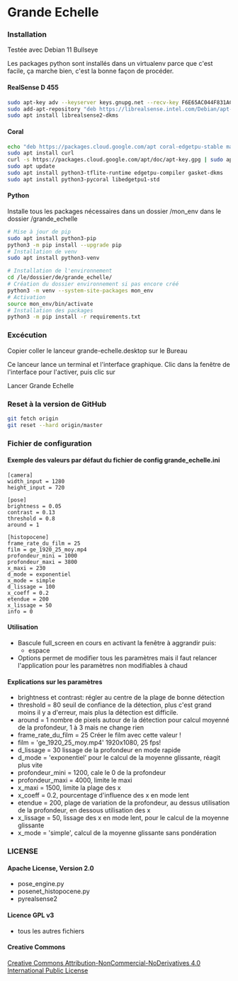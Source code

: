 # Grande Echelle

### Installation
Testée avec Debian 11 Bullseye

Les packages python sont installés dans un virtualenv parce que c'est facile, ça marche bien, c'est la bonne façon de procéder.

#### RealSense D 455
``` bash
sudo apt-key adv --keyserver keys.gnupg.net --recv-key F6E65AC044F831AC80A06380C8B3A55A6F3EFCDE || sudo apt-key adv --keyserver hkp://keyserver.ubuntu.com:80 --recv-key F6E65AC044F831AC80A06380C8B3A55A6F3EFCDE
sudo add-apt-repository "deb https://librealsense.intel.com/Debian/apt-repo focal main" -u
sudo apt install librealsense2-dkms
```

#### Coral
``` bash
echo "deb https://packages.cloud.google.com/apt coral-edgetpu-stable main" | sudo tee /etc/apt/sources.list.d/coral-edgetpu.list
sudo apt install curl
curl -s https://packages.cloud.google.com/apt/doc/apt-key.gpg | sudo apt-key add -
sudo apt update
sudo apt install python3-tflite-runtime edgetpu-compiler gasket-dkms
sudo apt install python3-pycoral libedgetpu1-std
```

#### Python
Installe tous les packages nécessaires dans un dossier /mon_env dans le dossier /grande_echelle
``` bash
# Mise à jour de pip
sudo apt install python3-pip
python3 -m pip install --upgrade pip
# Installation de venv
sudo apt install python3-venv

# Installation de l'environnement
cd /le/dossier/de/grande_echelle/
# Création du dossier environnement si pas encore créé
python3 -m venv --system-site-packages mon_env
# Activation
source mon_env/bin/activate
# Installation des packages
python3 -m pip install -r requirements.txt
```

### Excécution
Copier coller le lanceur grande-echelle.desktop sur le Bureau

Ce lanceur lance un terminal et l'interface graphique. Clic dans la fenêtre de l'interface pour l'activer, puis clic sur 

Lancer Grande Echelle

### Reset à la version de GitHub

``` bash
git fetch origin
git reset --hard origin/master
```

### Fichier de configuration

#### Exemple des valeurs par défaut du fichier de config grande_echelle.ini

```
[camera]
width_input = 1280
height_input = 720

[pose]
brightness = 0.05
contrast = 0.13
threshold = 0.8
around = 1

[histopocene]
frame_rate_du_film = 25
film = ge_1920_25_moy.mp4
profondeur_mini = 1000
profondeur_maxi = 3800
x_maxi = 230
d_mode = exponentiel
x_mode = simple
d_lissage = 100
x_coeff = 0.2
etendue = 200
x_lissage = 50
info = 0
```

#### Utilisation
* Bascule full_screen en cours en activant la fenêtre à aggrandir puis:
    * espace
* Options permet de modifier tous les paramètres mais il faut relancer l'application pour les paramètres non modifiables à chaud


#### Explications sur les  paramètres

* brightness et contrast: régler au centre de la plage de bonne détection
* threshold = 80 seuil de confiance de la détection, plus c'est grand moins il y a d'erreur, mais plus la détection est difficile.
* around = 1 nombre de pixels autour de la détection pour calcul moyenné de la profondeur, 1 à 3 mais ne change rien
* frame_rate_du_film = 25 Créer le film avec cette valeur !
* film = 'ge_1920_25_moy.mp4' 1920x1080, 25 fps!
* d_lissage = 30 lissage de la profondeur en mode rapide
* d_mode = 'exponentiel' pour le calcul de la moyenne glissante, réagit plus vite
* profondeur_mini = 1200, cale le 0 de la profondeur
* profondeur_maxi = 4000, limite le maxi
* x_maxi = 1500, limite la plage des x
* x_coeff = 0.2, pourcentage d'influence des x en mode lent
* etendue = 200, plage de variation de la profondeur, au dessus utilisation de la profondeur, en dessous utilisation des x
* x_lissage = 50, lissage des x en mode lent, pour le calcul de la moyenne glissante
* x_mode = 'simple', calcul de la moyenne glissante sans pondération


### LICENSE

#### Apache License, Version 2.0

* pose_engine.py
* posenet_histopocene.py
* pyrealsense2

#### Licence GPL v3

* tous les autres fichiers

#### Creative Commons

[Creative Commons Attribution-NonCommercial-NoDerivatives 4.0 International Public License](http://oer2go.org/mods/en-boundless/creativecommons.org/licenses/by-nc-nd/4.0/legalcode.html)
